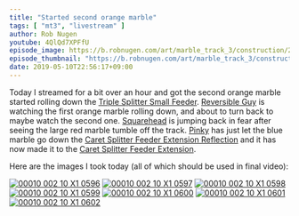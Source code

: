 ```yaml
---
title: "Started second orange marble"
tags: [ "mt3", "livestream" ]
author: Rob Nugen
youtube: 4QlQd7XPFfU
episode_image: https://b.robnugen.com/art/marble_track_3/construction/2019/2019_may_10_started_second_orange_marble.jpg
episode_thumbnail: "https://b.robnugen.com/art/marble_track_3/construction/2019/thumbs/2019_may_10_started_second_orange_marble.jpg"
date: 2019-05-10T22:56:17+09:00
---
```


Today I streamed for a bit over an hour and got the second orange
marble started rolling down the [Triple Splitter Small Feeder](/parts/triple-splitter-small-feeder/).  [Reversible Guy](/workers/reversible/) is watching the first orange marble rolling down, and about to turn back to maybe watch the second one.  [Squarehead](/workers/squarehead/) is jumping back in fear after seeing the large red marble tumble off the track.  [Pinky](/workers/pinky/) has just let the blue marble go down the [Caret Splitter Feeder Extension Reflection](/parts/caret-splitter-feeder-extension-reflection/) and it has now made it to the [Caret Splitter Feeder Extension](/parts/caret_splitter_feeder_extension/).

Here are the images I took today (all of which should be used in final video):

[![00010 002 10 X1 0596](//b.robnugen.com/art/marble_track_3/frames/2019/thumbs/00010_002_10_X1_0596.jpg)](//b.robnugen.com/art/marble_track_3/frames/2019/00010_002_10_X1_0596.jpg)
[![00010 002 10 X1 0597](//b.robnugen.com/art/marble_track_3/frames/2019/thumbs/00010_002_10_X1_0597.jpg)](//b.robnugen.com/art/marble_track_3/frames/2019/00010_002_10_X1_0597.jpg)
[![00010 002 10 X1 0598](//b.robnugen.com/art/marble_track_3/frames/2019/thumbs/00010_002_10_X1_0598.jpg)](//b.robnugen.com/art/marble_track_3/frames/2019/00010_002_10_X1_0598.jpg)
[![00010 002 10 X1 0599](//b.robnugen.com/art/marble_track_3/frames/2019/thumbs/00010_002_10_X1_0599.jpg)](//b.robnugen.com/art/marble_track_3/frames/2019/00010_002_10_X1_0599.jpg)
[![00010 002 10 X1 0600](//b.robnugen.com/art/marble_track_3/frames/2019/thumbs/00010_002_10_X1_0600.jpg)](//b.robnugen.com/art/marble_track_3/frames/2019/00010_002_10_X1_0600.jpg)
[![00010 002 10 X1 0601](//b.robnugen.com/art/marble_track_3/frames/2019/thumbs/00010_002_10_X1_0601.jpg)](//b.robnugen.com/art/marble_track_3/frames/2019/00010_002_10_X1_0601.jpg)
[![00010 002 10 X1 0602](//b.robnugen.com/art/marble_track_3/frames/2019/thumbs/00010_002_10_X1_0602.jpg)](//b.robnugen.com/art/marble_track_3/frames/2019/00010_002_10_X1_0602.jpg)
